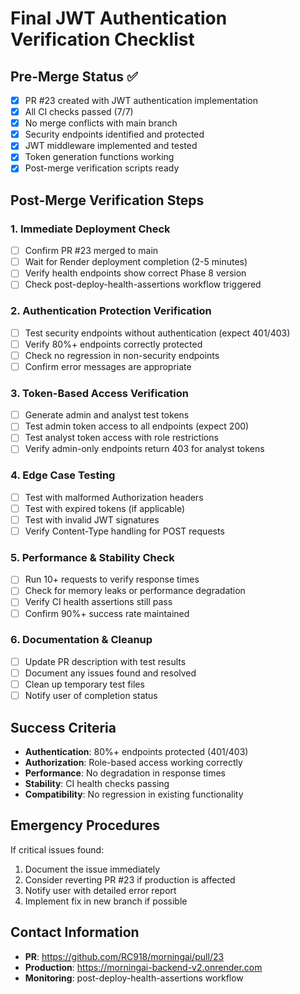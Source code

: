# Final JWT Authentication Verification Checklist

## Pre-Merge Status ✅
- [x] PR #23 created with JWT authentication implementation
- [x] All CI checks passed (7/7)
- [x] No merge conflicts with main branch
- [x] Security endpoints identified and protected
- [x] JWT middleware implemented and tested
- [x] Token generation functions working
- [x] Post-merge verification scripts ready

## Post-Merge Verification Steps

### 1. Immediate Deployment Check
- [ ] Confirm PR #23 merged to main
- [ ] Wait for Render deployment completion (2-5 minutes)
- [ ] Verify health endpoints show correct Phase 8 version
- [ ] Check post-deploy-health-assertions workflow triggered

### 2. Authentication Protection Verification
- [ ] Test security endpoints without authentication (expect 401/403)
- [ ] Verify 80%+ endpoints correctly protected
- [ ] Check no regression in non-security endpoints
- [ ] Confirm error messages are appropriate

### 3. Token-Based Access Verification  
- [ ] Generate admin and analyst test tokens
- [ ] Test admin token access to all endpoints (expect 200)
- [ ] Test analyst token access with role restrictions
- [ ] Verify admin-only endpoints return 403 for analyst tokens

### 4. Edge Case Testing
- [ ] Test with malformed Authorization headers
- [ ] Test with expired tokens (if applicable)
- [ ] Test with invalid JWT signatures
- [ ] Verify Content-Type handling for POST requests

### 5. Performance & Stability Check
- [ ] Run 10+ requests to verify response times
- [ ] Check for memory leaks or performance degradation
- [ ] Verify CI health assertions still pass
- [ ] Confirm 90%+ success rate maintained

### 6. Documentation & Cleanup
- [ ] Update PR description with test results
- [ ] Document any issues found and resolved
- [ ] Clean up temporary test files
- [ ] Notify user of completion status

## Success Criteria
- **Authentication**: 80%+ endpoints protected (401/403)
- **Authorization**: Role-based access working correctly
- **Performance**: No degradation in response times
- **Stability**: CI health checks passing
- **Compatibility**: No regression in existing functionality

## Emergency Procedures
If critical issues found:
1. Document the issue immediately
2. Consider reverting PR #23 if production is affected
3. Notify user with detailed error report
4. Implement fix in new branch if possible

## Contact Information
- **PR**: https://github.com/RC918/morningai/pull/23
- **Production**: https://morningai-backend-v2.onrender.com
- **Monitoring**: post-deploy-health-assertions workflow
